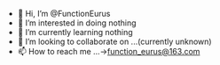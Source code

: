 - 👋 Hi, I’m @FunctionEurus
- 👀 I’m interested in doing nothing
- 🌱 I’m currently learning nothing
- 💞️ I’m looking to collaborate on ...(currently unknown)
- 📫 How to reach me ...->function_eurus@163.com

<!---
FunctionEurus/FunctionEurus is a ✨ special ✨ repository because its `README.md` (this file) appears on your GitHub profile.
You can click the Preview link to take a look at your changes.
--->
